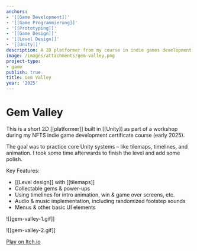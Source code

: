 ```yaml
---
anchors:
- '[[Game Development]]'
- '[[Game Programmierung]]'
- '[[Prototyping]]'
- '[[Game Design]]'
- '[[Level Design]]'
- '[[Unity]]'
description: A 2D platformer from my course in indie games development
image: /images/attachments/gem-valley.png
project-type:
- game
publish: true
title: Gem Valley
year: '2025'
---
```


# Gem Valley

This is a short 2D [[platformer]] built in [[Unity]] as part of a workshop during my NFTS indie game development certificate course (early 2025).

The goal was to practice core Unity systems – like tilemaps, timelines, and animation. I took some time afterwards to finish the level and add some polish.

Key Features:

- [[Level design]] with [[tilemaps]]
- Collectable gems & power-ups
- Using timelines for intro animation, win & game over screens, etc.
- Audio & music implementation, including randomized footstep sounds
- Menus & other basic UI elements

![[gem-valley-1.gif]]

![[gem-valley-2.gif]]

[Play on Itch.io](https://paultoast.itch.io/gem-valley)

